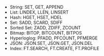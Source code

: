 - String: SET, GET, APPEND
- List: LINDEX, LLEN, LINSERT
- Hash: HGET, HSET, HDEL
- Set: SADD, SCARD, SDIFF
- Sorted Set: ZADD, ZDIFF, ZCOUNT
- Bitmap: BITOP, BITCOUNT, BITPOS
- Hyperloglog: PFADD, PFCOUNT, PFMERGE
- JSON: JSON.SET, JSON.GET, JSON.DEL
- Index: FT.SEARCH, FT.CREATE, FT.PROFILE
